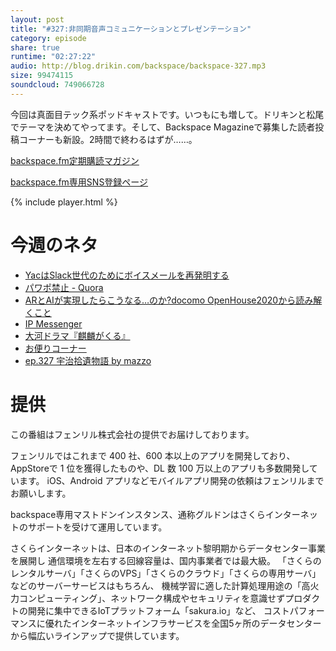 ```yaml
---
layout: post
title: "#327:非同期音声コミュニケーションとプレゼンテーション"
category: episode
share: true
runtime: "02:27:22"
audio: http://blog.drikin.com/backspace/backspace-327.mp3
size: 99474115
soundcloud: 749066728
---
```


今回は真面目テック系ポッドキャストです。いつもにも増して。ドリキンと松尾でテーマを決めてやってます。そして、Backspace Magazineで募集した読者投稿コーナーも新設。2時間で終わるはずが……。

[backspace.fm定期購読マガジン](https://note.mu/drikin/m/m55ec296b7655)

[backspace.fm専用SNS登録ページ](https://mstdn.guru/invite/3WVHpSMr)

{% include player.html %}

# 今週のネタ
* [YacはSlack世代のためにボイスメールを再発明する](https://jp.techcrunch.com/2020/01/16/2020-01-15-yac-is-reinventing-voicemail-for-the-slack-generation/)
* [パワポ禁止 - Quora](https://jp.quora.com/%E3%83%97%E3%83%AC%E3%82%BC%E3%83%B3%E3%83%86%E3%83%BC%E3%82%B7%E3%83%A7%E3%83%B3%E6%99%82%E3%81%AB-%E3%83%91%E3%83%AF%E3%83%9D-%E7%A6%81%E6%AD%A2%E3%81%A8%E3%81%97%E3%81%A6%E3%81%84%E3%82%8B%E4%BC%81%E6%A5%AD?ch=99&share=7bb66406&srid=T9bgU)
* [ARとAIが実現したらこうなる…のか?docomo OpenHouse2020から読み解くこと](https://wirelesswire.jp/2020/01/74122/)
* [IP Messenger](https://ipmsg.org/)
* [大河ドラマ『麒麟がくる』](https://www.nhk.or.jp/kirin/)
* [お便りコーナー](https://note.com/backspacefm/n/nd1ae814c9461)
* [ep.327 宇治拾遺物語 by mazzo](https://note.com/mazzo/n/nd519dd3621d7)

# 提供

この番組はフェンリル株式会社の提供でお届けしております。

フェンリルではこれまで 400 社、600 本以上のアプリを開発しており、AppStoreで 1 位を獲得したものや、DL 数 100 万以上のアプリも多数開発しています。
iOS、Android アプリなどモバイルアプリ開発の依頼はフェンリルまでお願いします。

backspace専用マストドンインスタンス、通称グルドンはさくらインターネットのサポートを受けて運用しています。

さくらインターネットは、日本のインターネット黎明期からデータセンター事業を展開し
通信環境を左右する回線容量は、国内事業者では最大級。
「さくらのレンタルサーバ」「さくらのVPS」「さくらのクラウド」「さくらの専用サーバ」などのサーバーサービスはもちろん、
機械学習に適した計算処理用途の「高火力コンピューティング」、ネットワーク構成やセキュリティを意識せずプロダクトの開発に集中できるIoTプラットフォーム「sakura.io」など、
コストパフォーマンスに優れたインターネットインフラサービスを全国5ヶ所のデータセンターから幅広いラインアップで提供しています。

